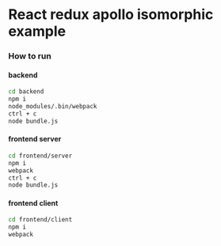 # React redux apollo isomorphic example

### How to run

#### backend
```bash
cd backend
npm i
node_modules/.bin/webpack
ctrl + c
node bundle.js
```

#### frontend server
```bash
cd frontend/server
npm i
webpack
ctrl + c
node bundle.js
```

#### frontend client
```bash
cd frontend/client
npm i
webpack
```
